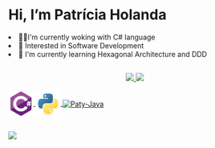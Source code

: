 <h1>Hi, I’m Patrícia Holanda</h1
##

- 👩‍💻I'm currently woking with C# language
- 👀 Interested in Software Development
- 🌱 I'm currently learning Hexagonal Architecture and DDD

##

  <div align="center">
  <a href="https://github.com/rafaballerini">
  <img height="180em" src="https://github-readme-stats.vercel.app/api?username=patriciaholanda&show_icons=true&theme=dracula&include_all_commits=true&count_private=true"/>
  <img height="180em" src="https://github-readme-stats.vercel.app/api/top-langs/?username=patriciaholanda&layout=compact&langs_count=7&theme=dracula"/>
</div>

<div style="display: inline_block"><br>
  <img align="center" alt="Paty-Csharp" height="50" width="50" src="https://raw.githubusercontent.com/devicons/devicon/master/icons/csharp/csharp-original.svg">
  <img align="center" alt="Paty-Python" height="50" width="50" src="https://raw.githubusercontent.com/devicons/devicon/master/icons/python/python-original.svg">
  <img align="center" alt="Paty-Java" height="50" width="50" src="https://cdn.jsdelivr.net/gh/devicons/devicon/icons/java/java-original.svg" />
</div>
  
  ##
 
<div> 
  <a href="https://www.linkedin.com/in/patrícia-holanda" target="_blank"><img src="https://img.shields.io/badge/-LinkedIn-%230077B5?style=for-the-badge&logo=linkedin&logoColor=white" target="_blank"></a> 
</div>

